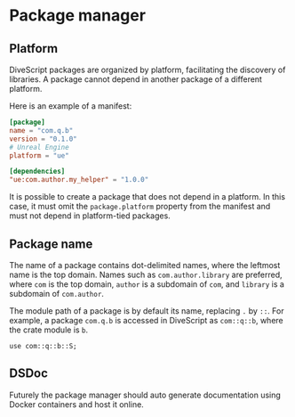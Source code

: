 # Package manager

## Platform

DiveScript packages are organized by platform, facilitating the discovery of libraries. A package cannot depend in another package of a different platform.

Here is an example of a manifest:

```toml
[package]
name = "com.q.b"
version = "0.1.0"
# Unreal Engine
platform = "ue"

[dependencies]
"ue:com.author.my_helper" = "1.0.0"
```

It is possible to create a package that does not depend in a platform. In this case, it must omit the `package.platform` property from the manifest and must not depend in platform-tied packages.

## Package name

The name of a package contains dot-delimited names, where the leftmost name is the top domain. Names such as `com.author.library` are preferred, where `com` is the top domain, `author` is a subdomain of `com`, and `library` is a subdomain of `com.author`.

The module path of a package is by default its name, replacing `.` by `::`. For example, a package `com.q.b` is accessed in DiveScript as `com::q::b`, where the crate module is `b`.

```ds
use com::q::b::S;
```

## DSDoc

Futurely the package manager should auto generate documentation using Docker containers and host it online.